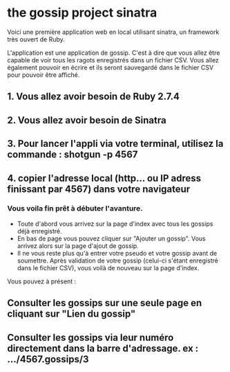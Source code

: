 # the gossip project sinatra

Voici une première application web en local utilisant sinatra, un framework très ouvert de Ruby.

L'application est une application de gossip. C'est à dire que vous allez être capable de voir tous les ragots enregistrés dans un fichier CSV.
Vous allez également pouvoir en écrire et ils seront sauvegardé dans le fichier CSV pour pouvoir être affiché.

## 1. Vous allez avoir besoin de Ruby 2.7.4

## 2. Vous allez avoir besoin de Sinatra

## 3. Pour lancer l'appli via votre terminal, utilisez la commande : shotgun -p 4567

## 4. copier l'adresse local (http... ou IP adress finissant par 4567) dans votre navigateur

### Vous voila fin prêt à débuter l'avanture.

- Toute d'abord vous arrivez sur la page d'index avec tous les gossips déjà enregistré.
- En bas de page vous pouvez cliquer sur "Ajouter un gossip". Vous arrivez alors sur la page d'ajout de gossip.
- Il ne vous reste plus qu'à entrer votre pseudo et votre gossip avant de soumettre.
Après validation de votre gossip (celui-ci s'étant enregistré dans le fichier CSV), vous voilà de nouveau sur la page d'index.

Vous pouvez à présent : 

## Consulter les gossips sur une seule page en cliquant sur "Lien du gossip"

## Consulter les gossips via leur numéro directement dans la barre d'adressage. ex : .../4567.gossips/3
